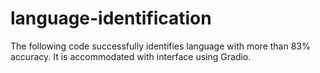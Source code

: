 # language-identification
The following code successfully identifies language with more than 83% accuracy. It is accommodated with interface using Gradio.
